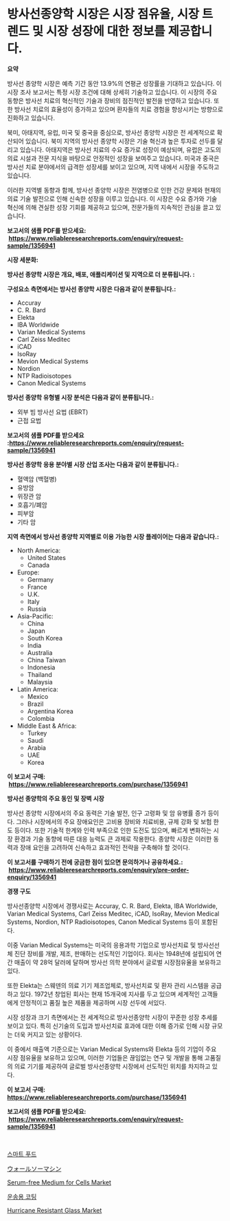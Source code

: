 <p><h1>방사선종양학 시장은 시장 점유율, 시장 트렌드 및 시장 성장에 대한 정보를 제공합니다.</h1></p><p><strong>요약</strong></p>
<p><p>방사선 종양학 시장은 예측 기간 동안 13.9%의 연평균 성장률을 기대하고 있습니다. 이 시장 조사 보고서는 특정 시장 조건에 대해 상세히 기술하고 있습니다. 이 시장의 주요 동향은 방사선 치료의 혁신적인 기술과 장비의 점진적인 발전을 반영하고 있습니다. 또한 방사선 치료의 효율성이 증가하고 있으며 환자들의 치료 경험을 향상시키는 방향으로 진화하고 있습니다.</p><p>북미, 아태지역, 유럽, 미국 및 중국을 중심으로, 방사선 종양학 시장은 전 세계적으로 확산되어 있습니다. 북미 지역의 방사선 종양학 시장은 기술 혁신과 높은 투자로 선두를 달리고 있습니다. 아태지역은 방사선 치료의 수요 증가로 성장이 예상되며, 유럽은 고도의 의료 시설과 전문 지식을 바탕으로 안정적인 성장을 보여주고 있습니다. 미국과 중국은 방사선 치료 분야에서의 급격한 성장세를 보이고 있으며, 지역 내에서 시장을 주도하고 있습니다.</p><p>이러한 지역별 동향과 함께, 방사선 종양학 시장은 전염병으로 인한 건강 문제와 현재의 의료 기술 발전으로 인해 신속한 성장을 이루고 있습니다. 이 시장은 수요 증가와 기술 혁신에 의해 견실한 성장 기회를 제공하고 있으며, 전문가들의 지속적인 관심을 끌고 있습니다.</p></p>
<p><strong>보고서의 샘플 PDF를 받으세요: &nbsp;<a href="https://www.reliableresearchreports.com/enquiry/request-sample/1356941">https://www.reliableresearchreports.com/enquiry/request-sample/1356941</a></strong></p>
<p><strong>시장 세분화:</strong></p>
<p><strong> 방사선 종양학 시장은 개요, 배포, 애플리케이션 및 지역으로 더 분류됩니다. :</strong></p>
<p><strong>구성요소 측면에서는 방사선 종양학 시장은 다음과 같이 분류됩니다.:</strong></p>
<p><ul><li>Accuray</li><li>C. R. Bard</li><li>Elekta</li><li>IBA Worldwide</li><li>Varian Medical Systems</li><li>Carl Zeiss Meditec</li><li>iCAD</li><li>IsoRay</li><li>Mevion Medical Systems</li><li>Nordion</li><li>NTP Radioisotopes</li><li>Canon Medical Systems</li></ul></p>
<p><strong> 방사선 종양학 유형별 시장 분석은 다음과 같이 분류됩니다.:</strong></p>
<p><ul><li>외부 빔 방사선 요법 (EBRT)</li><li>근접 요법</li></ul></p>
<p><strong>보고서의 샘플 PDF를 받으세요 :<a href="https://www.reliableresearchreports.com/enquiry/request-sample/1356941">https://www.reliableresearchreports.com/enquiry/request-sample/1356941</a></strong></p>
<p><strong> 방사선 종양학 응용 분야별 시장 산업 조사는 다음과 같이 분류됩니다.:</strong></p>
<p><ul><li>혈액암 (백혈병)</li><li>유방암</li><li>위장관 암</li><li>호흡기/폐암</li><li>피부암</li><li>기타 암</li></ul></p>
<p><strong>지역 측면에서 방사선 종양학 지역별로 이용 가능한 시장 플레이어는 다음과 같습니다.:</strong></p>
<p><ul>
    <li>
        North America:
        <ul>
            <li>United States</li>
            <li>Canada</li>
        </ul>
    </li>
    <li>
        Europe:
        <ul>
            <li>Germany</li>
            <li>France</li>
            <li>U.K.</li>
            <li>Italy</li>
            <li>Russia</li>
        </ul>
    </li>
    <li>
        Asia-Pacific:
        <ul>
            <li>China</li>
            <li>Japan</li>
            <li>South Korea</li>
            <li>India</li>
            <li>Australia</li>
            <li>China Taiwan</li>
            <li>Indonesia</li>
            <li>Thailand</li>
            <li>Malaysia</li>
        </ul>
    </li>
    <li>
        Latin America:
        <ul>
            <li>Mexico</li>
            <li>Brazil</li>
            <li>Argentina Korea</li>
            <li>Colombia</li>
        </ul>
    </li>
    <li>
        Middle East & Africa:
        <ul>
            <li>Turkey</li>
            <li>Saudi</li>
            <li>Arabia</li>
            <li>UAE</li>
            <li>Korea</li>
        </ul>
    </li>
    </ul></p>
<p><strong>이 보고서 구매: &nbsp;<a href="https://www.reliableresearchreports.com/purchase/1356941">https://www.reliableresearchreports.com/purchase/1356941</a></strong></p>
<p><strong>방사선 종양학의 주요 동인 및 장벽 시장</strong></p>
<p><p>방사선 종양학 시장에서의 주요 동력은 기술 발전, 인구 고령화 및 암 유병률 증가 등이다. 그러나 시장에서의 주요 장애요인은 고비용 장비와 치료비용, 규제 강화 및 보험 한도 등이다. 또한 기술적 한계와 인력 부족으로 인한 도전도 있으며, 빠르게 변화하는 시장 환경과 기술 동향에 따른 대응 능력도 큰 과제로 작용한다. 종양학 시장은 이러한 동력과 장애 요인을 고려하여 신속하고 효과적인 전략을 구축해야 할 것이다.</p></p>
<p><strong>이 보고서를 구매하기 전에 궁금한 점이 있으면 문의하거나 공유하세요.: &nbsp;<a href="https://www.reliableresearchreports.com/enquiry/pre-order-enquiry/1356941">https://www.reliableresearchreports.com/enquiry/pre-order-enquiry/1356941</a></strong></p>
<p><strong>경쟁 구도</strong></p>
<p><p>방사선종양학 시장에서 경쟁사로는 Accuray, C. R. Bard, Elekta, IBA Worldwide, Varian Medical Systems, Carl Zeiss Meditec, iCAD, IsoRay, Mevion Medical Systems, Nordion, NTP Radioisotopes, Canon Medical Systems 등이 포함된다.</p><p>이중 Varian Medical Systems는 미국의 응용과학 기업으로 방사선치료 및 방사선선체 진단 장비를 개발, 제조, 판매하는 선도적인 기업이다. 회사는 1948년에 설립되어 연간 매출이 약 28억 달러에 달하며 방사선 의학 분야에서 글로벌 시장점유율을 보유하고 있다.</p><p>또한 Elekta는 스웨덴의 의료 기기 제조업체로, 방사선치료 및 환자 관리 시스템을 공급하고 있다. 1972년 창업된 회사는 현재 15개국에 지사를 두고 있으며 세계적인 고객들에게 안정적이고 품질 높은 제품을 제공하며 시장 선두에 서있다.</p><p>시장 성장과 크기 측면에서는 전 세계적으로 방사선종양학 시장이 꾸준한 성장 추세를 보이고 있다. 특히 신기술의 도입과 방사선치료 효과에 대한 이해 증가로 인해 시장 규모는 더욱 커지고 있는 상황이다.</p><p>이 중에서 매출액 기준으로는 Varian Medical Systems와 Elekta 등의 기업이 주요 시장 점유율을 보유하고 있으며, 이러한 기업들은 끊임없는 연구 및 개발을 통해 고품질의 의료 기기를 제공하여 글로벌 방사선종양학 시장에서 선도적인 위치를 차지하고 있다.</p></p>
<p><strong>이 보고서 구매: &nbsp; <a href="https://www.reliableresearchreports.com/purchase/1356941">https://www.reliableresearchreports.com/purchase/1356941</a></strong></p>
<p><strong>보고서의 샘플 PDF를 받으세요: &nbsp;<a href="https://www.reliableresearchreports.com/enquiry/request-sample/1356941">https://www.reliableresearchreports.com/enquiry/request-sample/1356941</a></strong><strong></strong></p>
<p>&nbsp;</p>
<p><p><a href="https://github.com/fredrickeglers/Market-Research-Report-List-1/blob/main/1198341193473.md">스마트 푸드</a></p><p><a href="https://github.com/efcvopdgkdx128/Market-Research-Report-List-1/blob/main/7110491193688.md">ウォールソーマシン</a></p><p><a href="https://issuu.com/reportprime-2/docs/serum-free-medium-for-cells-market-size-2030.pptx">Serum-free Medium for Cells Market</a></p><p><a href="https://github.com/bunxhcci35271755/Market-Research-Report-List-1/blob/main/6240582193472.md">운송용 코팅</a></p><p><a href="https://github.com/Chiragrp22/Market-Research-Report-List-3/blob/main/hurricane-resistant-glass-market.md">Hurricane Resistant Glass Market</a></p></p>